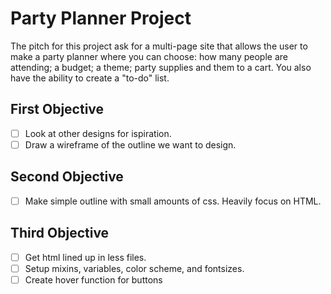 # Party Planner Project

The pitch for this project ask for a multi-page site that allows the user to make a party planner where you can choose: how many people are attending; a budget; a theme; party supplies and them to a cart. You also have the ability to create a "to-do" list.

## First Objective

- [ ] Look at other designs for ispiration.
- [ ] Draw a wireframe of the outline we want to design.

## Second Objective

- [ ] Make simple outline with small amounts of css. Heavily focus on HTML.

## Third Objective

- [ ] Get html lined up in less files.
- [ ] Setup mixins, variables, color scheme, and fontsizes.
- [ ] Create hover function for buttons